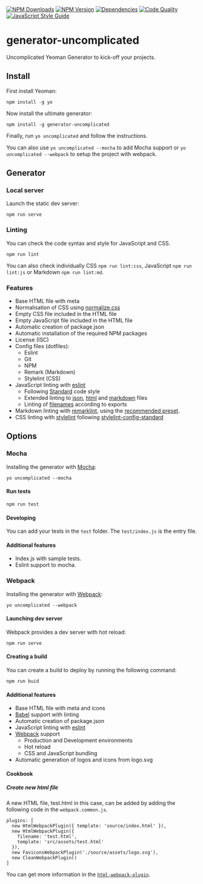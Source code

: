 [![NPM Downloads](https://img.shields.io/npm/dt/generator-uncomplicated?logo=npm&style=flat-square)](https://www.npmjs.com/package/generator-uncomplicated)
[![NPM Version](https://img.shields.io/npm/v/generator-uncomplicated?logo=npm&style=flat-square)](https://www.npmjs.com/package/generator-uncomplicated)
[![Dependencies](https://img.shields.io/librariesio/release/npm/generator-uncomplicated?style=flat-square)](https://libraries.io/npm/generator-uncomplicated)
[![Code Quality](https://img.shields.io/codacy/grade/e2f30765dfaa40b59b5c715b873aa65d?logo=codacy&style=flat-square)](https://support.codacy.com/hc/en-us/articles/207994765-What-are-the-different-Grades-and-how-are-they-calculated-)
[![JavaScript Style Guide](https://img.shields.io/badge/code_style-standard-brightgreen.svg?logo=javascript&style=flat-square)](https://standardjs.com)

# generator-uncomplicated
Uncomplicated Yeoman Generator to kick-off your projects.

## Install
First install Yeoman:
```
npm install -g yo
```

Now install the ultimate generator:
```
npm install -g generator-uncomplicated
```

Finally, run `yo uncomplicated` and follow the instructions.

You can also use `yo uncomplicated --mocha` to add Mocha support or `yo uncomplicated --webpack` to setup the project with webpack.

## Generator

### Local server
Launch the static dev server:
```
npm run serve
```

### Linting
You can check the code syntax and style for JavaScript and CSS.
```
npm run lint
```
You can also check individually CSS `npm run lint:css`, JavaScript `npm run lint:js` or Markdown `npm run lint:md`.

### Features
*   Base HTML file with meta
*   Normalisation of CSS using [normalize.css](https://www.npmjs.com/package/normalize.css)
*   Empty CSS file included in the HTML file
*   Empty JavaScript file included in the HTML file
*   Automatic creation of package.json
*   Automatic installation of the required NPM packages
*   License (ISC)
*   Config files (dotfiles):
    *   Eslint
    *   Git
    *   NPM
    *   Remark (Markdown)
    *   Stylelint (CSS)
*   JavaScript linting with [eslint](https://eslint.org/)
    *   Following [Standard](https://standardjs.com/rules.html) code style
    *   Extended linting to [json](https://github.com/Bkucera/eslint-plugin-json-format), [html](https://github.com/BenoitZugmeyer/eslint-plugin-html) and [markdown](https://github.com/eslint/eslint-plugin-markdown) files
    *   Linting of [filenames](https://github.com/selaux/eslint-plugin-filenames) according to exports
*   Markdown linting with [remarklint](https://github.com/remarkjs/remark-lint), using the [recommended preset](https://github.com/remarkjs/remark-lint/tree/master/packages/remark-preset-lint-recommended).
*   CSS linting with [stylelint](https://github.com/stylelint/stylelint) following [stylelint-config-standard](https://github.com/stylelint/stylelint-config-standard)

## Options
### Mocha
Installing the generator with [Mocha](https://mochajs.org/):
```
yo uncomplicated --mocha
```

#### Run tests
```
npm run test
```

#### Developing
You can add your tests in the `test` folder. The `test/index.js` is the entry file.

#### Additional features
*   Index.js with sample tests.
*   Eslint support to mocha.

### Webpack
Installing the generator with [Webpack](https://webpack.js.org/):
```
yo uncomplicated --webpack
```

#### Launching dev server
Webpack provides a dev server with hot reload:
```
npm run serve
```

#### Creating a build
You can create a build to deploy by running the following command:
```
npm run buid
```

#### Additional features
*   Base HTML file with meta and icons
*   [Babel](https://babeljs.io/) support with linting
*   Automatic creation of package.json
*   JavaScript linting with [eslint](https://eslint.org/)
*   [Webpack](https://webpack.js.org/) support
    *   Production and Development environments
    *   Hot reload
    *   CSS and JavaScript bundling
*   Automatic generation of logos and icons from logo.svg

#### Cookbook
##### Create new html file
A new HTML file, test.html in this case, can be added by adding the following code in the `webpack.common.js`.

```
plugins: [
  new HtmlWebpackPlugin({ template: 'source/index.html' }),
  new HtmlWebpackPlugin({
    filename: 'test.html',
    template: 'src/assets/test.html'
  }),
  new FaviconsWebpackPlugin('./source/assets/logo.svg'),
  new CleanWebpackPlugin()
]
```

You can get more information in the [`html-webpack-plugin`](https://github.com/jantimon/html-webpack-plugin).
